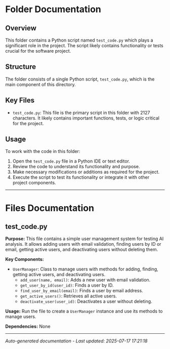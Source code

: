 # Folder Documentation

## Overview
This folder contains a Python script named `test_code.py` which plays a significant role in the project. The script likely contains functionality or tests crucial for the software project.

## Structure
The folder consists of a single Python script, `test_code.py`, which is the main component of this directory.

## Key Files
- `test_code.py`: This file is the primary script in this folder with 2127 characters. It likely contains important functions, tests, or logic critical for the project.

## Usage
To work with the code in this folder:
1. Open the `test_code.py` file in a Python IDE or text editor.
2. Review the code to understand its functionality and purpose.
3. Make necessary modifications or additions as required for the project.
4. Execute the script to test its functionality or integrate it with other project components.

---

# Files Documentation

## test_code.py

**Purpose:** This file contains a simple user management system for testing AI analysis. It allows adding users with email validation, finding users by ID or email, getting active users, and deactivating users without deleting them.

**Key Components:**
- `UserManager`: Class to manage users with methods for adding, finding, getting active users, and deactivating users.
  - `add_user(name, email)`: Adds a new user with email validation.
  - `get_user_by_id(user_id)`: Finds a user by ID.
  - `find_user_by_email(email)`: Finds a user by email address.
  - `get_active_users()`: Retrieves all active users.
  - `deactivate_user(user_id)`: Deactivates a user without deleting.
  
**Usage:** Run the file to create a `UserManager` instance and use its methods to manage users.

**Dependencies:** None

---
*Auto-generated documentation - Last updated: 2025-07-17 17:21:18*
